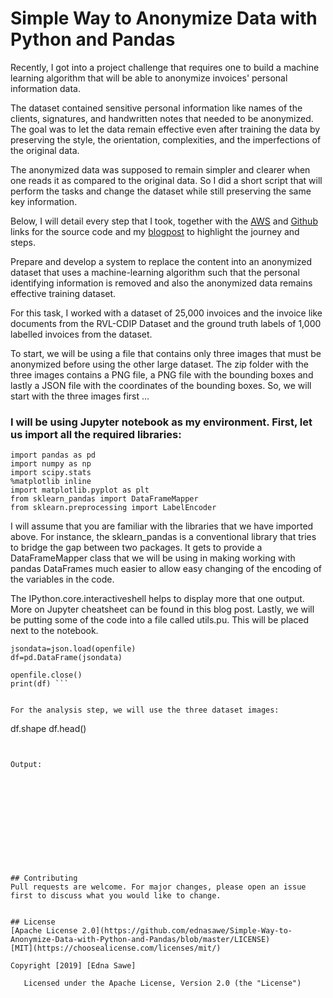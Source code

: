 # Simple Way to Anonymize Data with Python and Pandas
Recently, I got into a project challenge that requires one to build a machine learning algorithm
that will be able to anonymize invoices' personal information data. 


The dataset contained sensitive personal information like names of the clients, signatures, and
handwritten notes that needed to be anonymized. The goal was to let the data remain effective even
after training the data by preserving the style, the orientation, complexities, and the imperfections
of the original data. 


The anonymized data was supposed to remain simpler and clearer when one reads it as compared to the
original data. So I did a short script that will perform the tasks and change the dataset while still
preserving the same key information. 


Below, I will detail every step that I took, together with the [AWS](https://ap-south-1.console.aws.amazon.com/console/home?region=ap-south-1#) and [Github](https://github.com/ednasawe/Simple-Way-to-Anonymize-Data-with-Python-and-Pandas/blob/master/README.md) links for the source code and my [blogpost](https://techauthorityorg.wordpress.com/) to highlight the journey and steps. 


Prepare and develop a system to replace the content into an anonymized dataset that uses a machine-learning
algorithm such that the personal identifying information is removed and also the anonymized data remains
effective training dataset. 


For this task, I worked with a dataset of 25,000 invoices and the invoice like documents from the RVL-CDIP Dataset
and the ground truth labels of 1,000 labelled invoices from the dataset.


To start, we will be using a file that contains only three images that must be anonymized before using the other
large dataset. The zip folder with the three images contains a PNG file, a PNG file with the bounding boxes and
lastly a JSON file with the coordinates of the bounding boxes. So, we will start with the three images first ...

### I will be using Jupyter notebook as my environment. First, let us import all the required libraries:

```
import pandas as pd
import numpy as np
import scipy.stats
%matplotlib inline
import matplotlib.pyplot as plt
from sklearn_pandas import DataFrameMapper
from sklearn.preprocessing import LabelEncoder
```

I will assume that you are familiar with the libraries that we have imported above. For instance, the sklearn_pandas
is a conventional library that tries to bridge the gap between two packages. It gets to provide a DataFrameMapper
class that we will be using in making working with pandas DataFrames much easier to allow easy changing of the
encoding of the variables in the code.


The IPython.core.interactiveshell helps to display more that one output. More on Jupyter cheatsheet can be found
in this blog post. Lastly, we will be putting some of the code into a file called utils.pu. This will be placed
next to the notebook.


```openfile=open('imagesh_htl67e00_2063610012.json')
jsondata=json.load(openfile)
df=pd.DataFrame(jsondata)

openfile.close()
print(df) ```


For the analysis step, we will use the three dataset images:

```
df.shape
df.head()
```


Output:












## Contributing
Pull requests are welcome. For major changes, please open an issue first to discuss what you would like to change.


## License
[Apache License 2.0](https://github.com/ednasawe/Simple-Way-to-Anonymize-Data-with-Python-and-Pandas/blob/master/LICENSE)
[MIT](https://choosealicense.com/licenses/mit/)

Copyright [2019] [Edna Sawe]

   Licensed under the Apache License, Version 2.0 (the "License")
